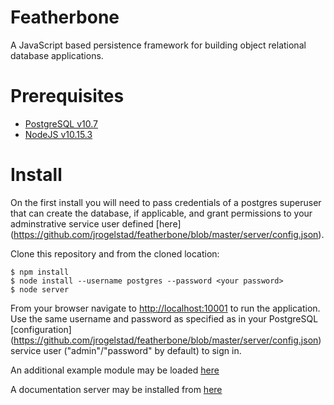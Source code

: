 Featherbone
===========
A JavaScript based persistence framework for building object relational database applications.

# Prerequisites
* [PostgreSQL v10.7](http://www.postgresql.org/)
* [NodeJS v10.15.3](https://nodejs.org/en/)
  
# Install

On the first install you will need to pass credentials of a postgres superuser that can create the database, if applicable, and grant permissions to your adminstrative service user defined [here] (https://github.com/jrogelstad/featherbone/blob/master/server/config.json).

Clone this repository and from the cloned location:

```text
$ npm install
$ node install --username postgres --password <your password>
$ node server
```

From your browser navigate to <http://localhost:10001> to run the application. Use the same username and password as specified as in your PostgreSQL [configuration] (https://github.com/jrogelstad/featherbone/blob/master/server/config.json) service user ("admin"/"password" by default) to sign in.

An additional example module may be loaded [here](https://github.com/jrogelstad/cardinal)

A documentation server may be installed from [here](https://github.com/jrogelstad/featherbone-docs)
